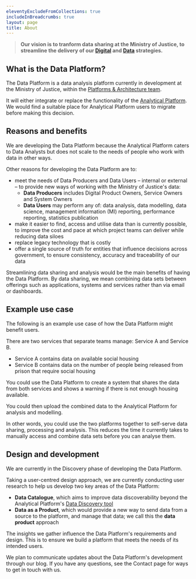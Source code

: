 ```yaml
---
eleventyExcludeFromCollections: true
includeInBreadcrumbs: true
layout: page
title: About
---
```


>**Our vision is to tranform data sharing at the Ministry of Justice, to streamline the delivery of our [Digital](https://assets.publishing.service.gov.uk/government/uploads/system/uploads/attachment_data/file/1064860/moj-digital-strategy-2025.pdf) and [Data](https://intranet.justice.gov.uk/documents/2022/08/moj-data-strategy.pdf/) strategies.**

## What is the Data Platform?

The Data Platform is a data analysis platform currently in development at the Ministry of Justice, within the [Platforms & Architecture team](https://peoplefinder.service.gov.uk/teams/platforms-architecture-data-platform).

It will either integrate or replace the functionality of the [Analytical Platform](https://user-guidance.analytical-platform.service.justice.gov.uk/). We would find a suitable place for Analytical Platform users to migrate before making this decision.

## Reasons and benefits

We are developing the Data Platform because the Analytical Platform caters to Data Analysts but does not scale to the needs of people who work with data in other ways.

Other reasons for developing the Data Platform are to:

- meet the needs of Data Producers and Data Users – internal or external – to provide new ways of working with the Ministry of Justice's data:
  - **Data Producers** includes Digital Product Owners, Service Owners and System Owners
  - **Data Users** may perform any of: data analysis, data modelling, data science, management information (MI) reporting, performance reporting, statistics publication
- make it easier to find, access and utilise data than is currently possible, to improve the cost and pace at which project teams can deliver while reducing data siloes
- replace legacy technology that is costly
- offer a single source of truth for entities that influence decisions across government, to ensure consistency, accuracy and traceability of our data

Streamlining data sharing and analysis would be the main benefits of having the Data Platform. By data sharing, we mean combining data sets between offerings such as applications, systems and services rather than via email or dashboards.

## Example use case

The following is an example use case of how the Data Platform might benefit users.

There are two services that separate teams manage: Service A and Service B.

- Service A contains data on available social housing
- Service B contains data on the number of people being released from prison that require social housing

You could use the Data Platform to create a system that shares the data from both services and shows a warning if there is not enough housing available.

You could then upload the combined data to the Analytical Platform for analysis and modelling.

In other words, you could use the two platforms together to self-serve data sharing, processing and analysis. This reduces the time it currently takes to manually access and combine data sets before you can analyse them.

## Design and development

We are currently in the Discovery phase of developing the Data Platform.

Taking a user-centred design approach, we are currently conducting user research to help us develop two key areas of the Data Platform:

- **Data Catalogue**, which aims to improve data discoverability beyond the Analytical Platform's [Data Discovery tool](https://data-discovery-tool.analytical-platform.service.justice.gov.uk/)
- **Data as a Product**, which would provide a new way to send data from a source to the platform, and manage that data; we call this the **data product** approach

The insights we gather influence the Data Platform's requirements and design. This is to ensure we build a platform that meets the needs of its intended users.

We plan to communicate updates about the Data Platform's development through our blog. If you have any questions, see the Contact page for ways to get in touch with us.
